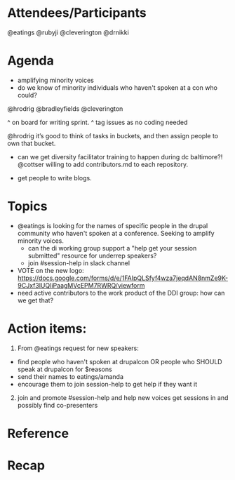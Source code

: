 # Attendees/Participants
@eatings @rubyji @cleverington @drnikki

# Agenda
- amplifying minority voices
- do we know of minority individuals who haven't spoken at a con who could?

@hrodrig
@bradleyfields
@cleverington

^ on board for writing sprint.
^ tag issues as no coding needed

@hrodrig
it’s good to think of tasks in buckets, and then assign people to own that bucket.

- can we get diversity facilitator training to happen during dc baltimore?!
@cottser willing to add contributors.md to each repository.

- get people to write blogs.

# Topics
- @eatings is looking for the names of specific people in the drupal community who haven't spoken at a conference. Seeking to amplify minority voices.
  - can the di working group support a "help get your session submitted" resource for underrep speakers?
  - join #session-help in slack channel
- VOTE on the new logo: https://docs.google.com/forms/d/e/1FAIpQLSfyf4wza7jeqdAN8nmZe9K-9CJxf3lUQIiPaagMVcEPM7RWRQ/viewform
- need active contributors to the work product of the DDI group: how can we get that?


# Action items:
1. From @eatings request for new speakers:
- find people who haven't spoken at drupalcon OR people who SHOULD speak at drupalcon for $reasons
- send their names to eatings/amanda
- encourage them to join session-help to get help if they want it

2.  join and promote #session-help and help new voices get sessions in and possibly find co-presenters



# Reference


# Recap

